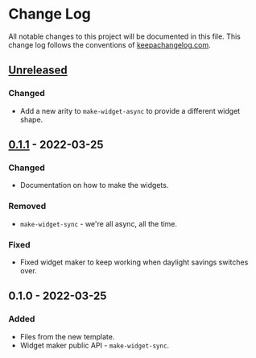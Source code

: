 # Change Log
All notable changes to this project will be documented in this file. This change log follows the conventions of [keepachangelog.com](http://keepachangelog.com/).

## [Unreleased]
### Changed
- Add a new arity to `make-widget-async` to provide a different widget shape.

## [0.1.1] - 2022-03-25
### Changed
- Documentation on how to make the widgets.

### Removed
- `make-widget-sync` - we're all async, all the time.

### Fixed
- Fixed widget maker to keep working when daylight savings switches over.

## 0.1.0 - 2022-03-25
### Added
- Files from the new template.
- Widget maker public API - `make-widget-sync`.

[Unreleased]: https://github.com/jeff303/kc-repl/compare/0.1.1...HEAD
[0.1.1]: https://github.com/jeff303/kc-repl/compare/0.1.0...0.1.1
